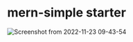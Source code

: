 # mern-simple starter
![Screenshot from 2022-11-23 09-43-54](https://user-images.githubusercontent.com/44553579/203516528-9c473375-f8db-44c6-8139-f001559a55d2.png)
